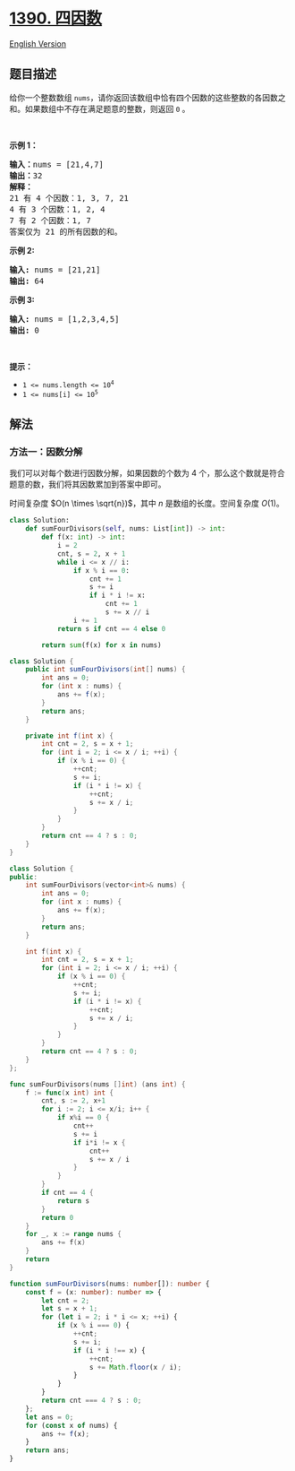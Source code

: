 # [1390. 四因数](https://leetcode.cn/problems/four-divisors)

[English Version](/solution/1300-1399/1390.Four%20Divisors/README_EN.md)

## 题目描述

<!-- 这里写题目描述 -->

<p>给你一个整数数组 <code>nums</code>，请你返回该数组中恰有四个因数的这些整数的各因数之和。如果数组中不存在满足题意的整数，则返回 <code>0</code> 。</p>

<p>&nbsp;</p>

<p><strong>示例 1：</strong></p>

<pre>
<strong>输入：</strong>nums = [21,4,7]
<strong>输出：</strong>32
<strong>解释：</strong>
21 有 4 个因数：1, 3, 7, 21
4 有 3 个因数：1, 2, 4
7 有 2 个因数：1, 7
答案仅为 21 的所有因数的和。
</pre>

<p><strong>示例 2:</strong></p>

<pre>
<strong>输入:</strong> nums = [21,21]
<strong>输出:</strong> 64
</pre>

<p><strong>示例 3:</strong></p>

<pre>
<strong>输入:</strong> nums = [1,2,3,4,5]
<strong>输出:</strong> 0</pre>

<p>&nbsp;</p>

<p><strong>提示：</strong></p>

<ul>
	<li><code>1 &lt;= nums.length &lt;= 10<sup>4</sup></code></li>
	<li><code>1 &lt;= nums[i] &lt;= 10<sup>5</sup></code></li>
</ul>

## 解法

### 方法一：因数分解

我们可以对每个数进行因数分解，如果因数的个数为 $4$ 个，那么这个数就是符合题意的数，我们将其因数累加到答案中即可。

时间复杂度 $O(n \times \sqrt{n})$，其中 $n$ 是数组的长度。空间复杂度 $O(1)$。

<!-- tabs:start -->

```python
class Solution:
    def sumFourDivisors(self, nums: List[int]) -> int:
        def f(x: int) -> int:
            i = 2
            cnt, s = 2, x + 1
            while i <= x // i:
                if x % i == 0:
                    cnt += 1
                    s += i
                    if i * i != x:
                        cnt += 1
                        s += x // i
                i += 1
            return s if cnt == 4 else 0

        return sum(f(x) for x in nums)
```

```java
class Solution {
    public int sumFourDivisors(int[] nums) {
        int ans = 0;
        for (int x : nums) {
            ans += f(x);
        }
        return ans;
    }

    private int f(int x) {
        int cnt = 2, s = x + 1;
        for (int i = 2; i <= x / i; ++i) {
            if (x % i == 0) {
                ++cnt;
                s += i;
                if (i * i != x) {
                    ++cnt;
                    s += x / i;
                }
            }
        }
        return cnt == 4 ? s : 0;
    }
}
```

```cpp
class Solution {
public:
    int sumFourDivisors(vector<int>& nums) {
        int ans = 0;
        for (int x : nums) {
            ans += f(x);
        }
        return ans;
    }

    int f(int x) {
        int cnt = 2, s = x + 1;
        for (int i = 2; i <= x / i; ++i) {
            if (x % i == 0) {
                ++cnt;
                s += i;
                if (i * i != x) {
                    ++cnt;
                    s += x / i;
                }
            }
        }
        return cnt == 4 ? s : 0;
    }
};
```

```go
func sumFourDivisors(nums []int) (ans int) {
	f := func(x int) int {
		cnt, s := 2, x+1
		for i := 2; i <= x/i; i++ {
			if x%i == 0 {
				cnt++
				s += i
				if i*i != x {
					cnt++
					s += x / i
				}
			}
		}
		if cnt == 4 {
			return s
		}
		return 0
	}
	for _, x := range nums {
		ans += f(x)
	}
	return
}
```

```ts
function sumFourDivisors(nums: number[]): number {
    const f = (x: number): number => {
        let cnt = 2;
        let s = x + 1;
        for (let i = 2; i * i <= x; ++i) {
            if (x % i === 0) {
                ++cnt;
                s += i;
                if (i * i !== x) {
                    ++cnt;
                    s += Math.floor(x / i);
                }
            }
        }
        return cnt === 4 ? s : 0;
    };
    let ans = 0;
    for (const x of nums) {
        ans += f(x);
    }
    return ans;
}
```

<!-- tabs:end -->

<!-- end -->

